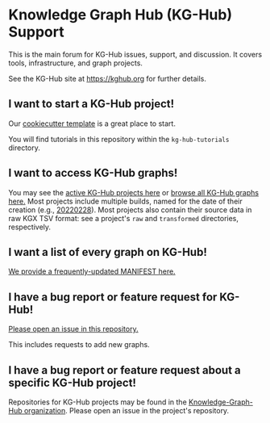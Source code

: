 # Knowledge Graph Hub (KG-Hub) Support
This is the main forum for KG-Hub issues, support, and discussion. It covers tools, infrastructure, and graph projects.

See the KG-Hub site at https://kghub.org for further details.

## I want to start a KG-Hub project!
Our [cookiecutter template](https://github.com/Knowledge-Graph-Hub/kg-cookiecutter)  is a great place to start.

You will find tutorials in this repository within the `kg-hub-tutorials` directory.

## I want to access KG-Hub graphs!
You may see the [active KG-Hub projects here](http://kghub.org/) or [browse all KG-Hub graphs here.](https://kghub.io)
Most projects include multiple builds, named for the date of their creation (e.g., [20220228](https://kg-hub.berkeleybop.io/kg-covid-19/20220228/index.html)).
Most projects also contain their source data in raw KGX TSV format: see a project's `raw` and `transformed` directories, respectively.

## I want a list of every graph on KG-Hub!
[We provide a frequently-updated MANIFEST here.](https://kghub.io/MANIFEST.yaml)

## I have a bug report or feature request for KG-Hub!
[Please open an issue in this repository.](https://github.com/Knowledge-Graph-Hub/knowledge-graph-hub-support/issues)

This includes requests to add new graphs.

## I have a bug report or feature request about a specific KG-Hub project!
Repositories for KG-Hub projects may be found in the [Knowledge-Graph-Hub organization](https://github.com/Knowledge-Graph-Hub). Please open an issue in the project's repository.
